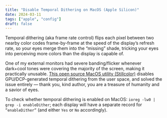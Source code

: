 ```yaml
---
title: "Disable Temporal Dithering on MacOS (Apple Silicon)"
date: 2024-03-11
tags: ["apple", "config"]
draft: false
---
```

Temporal dithering (aka frame rate control) flips each pixel between two nearby color codes frame-by-frame at the speed of the display’s refresh rate, so your eyes merge them into the “missing” shade, tricking your eyes into perceiving more colors than the display is capable of. 

One of my external monitors had severe banding/flicker whenever dark+cool tones were covering the majority of the screen, making it practically unusable. <a href=“https://github.com/aiaf/Stillcolor”>This open source MacOS utility (Stillcolor)</a> disables GPU/DCP-generated temporal dithering from the user space, and solved the issue entirely — thank you, kind author, you are a treasure of humanity and a savior of eyes.

To check whether temporal dithering is enabled on MacOS: `ioreg -lw0 | grep -i enableDither`; each display will have a separate record for `”enableDither”` (and either `Yes` or `No` accordingly).